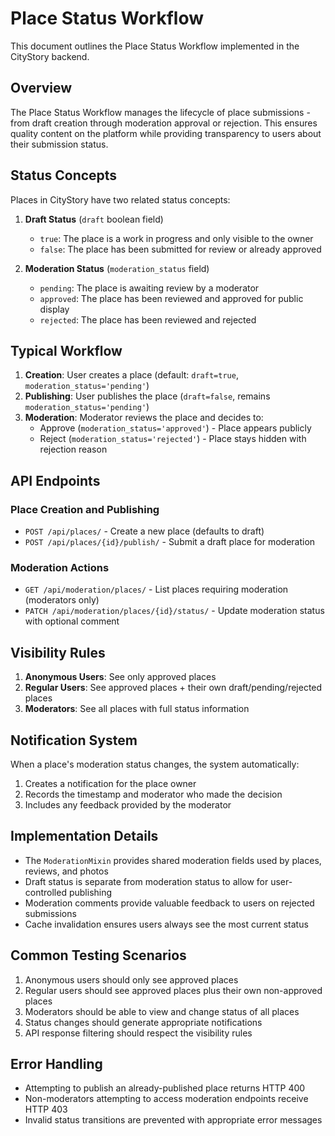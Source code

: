 # Place Status Workflow

This document outlines the Place Status Workflow implemented in the CityStory backend.

## Overview

The Place Status Workflow manages the lifecycle of place submissions - from draft creation through moderation approval or rejection. This ensures quality content on the platform while providing transparency to users about their submission status.

## Status Concepts

Places in CityStory have two related status concepts:

1. **Draft Status** (`draft` boolean field)
   - `true`: The place is a work in progress and only visible to the owner
   - `false`: The place has been submitted for review or already approved

2. **Moderation Status** (`moderation_status` field)
   - `pending`: The place is awaiting review by a moderator
   - `approved`: The place has been reviewed and approved for public display
   - `rejected`: The place has been reviewed and rejected

## Typical Workflow

1. **Creation**: User creates a place (default: `draft=true`, `moderation_status='pending'`)
2. **Publishing**: User publishes the place (`draft=false`, remains `moderation_status='pending'`)
3. **Moderation**: Moderator reviews the place and decides to:
   - Approve (`moderation_status='approved'`) - Place appears publicly
   - Reject (`moderation_status='rejected'`) - Place stays hidden with rejection reason

## API Endpoints

### Place Creation and Publishing

- `POST /api/places/` - Create a new place (defaults to draft)
- `POST /api/places/{id}/publish/` - Submit a draft place for moderation

### Moderation Actions

- `GET /api/moderation/places/` - List places requiring moderation (moderators only)
- `PATCH /api/moderation/places/{id}/status/` - Update moderation status with optional comment

## Visibility Rules

1. **Anonymous Users**: See only approved places
2. **Regular Users**: See approved places + their own draft/pending/rejected places
3. **Moderators**: See all places with full status information

## Notification System

When a place's moderation status changes, the system automatically:

1. Creates a notification for the place owner
2. Records the timestamp and moderator who made the decision
3. Includes any feedback provided by the moderator

## Implementation Details

- The `ModerationMixin` provides shared moderation fields used by places, reviews, and photos
- Draft status is separate from moderation status to allow for user-controlled publishing
- Moderation comments provide valuable feedback to users on rejected submissions
- Cache invalidation ensures users always see the most current status

## Common Testing Scenarios

1. Anonymous users should only see approved places
2. Regular users should see approved places plus their own non-approved places
3. Moderators should be able to view and change status of all places
4. Status changes should generate appropriate notifications
5. API response filtering should respect the visibility rules

## Error Handling

- Attempting to publish an already-published place returns HTTP 400
- Non-moderators attempting to access moderation endpoints receive HTTP 403
- Invalid status transitions are prevented with appropriate error messages 